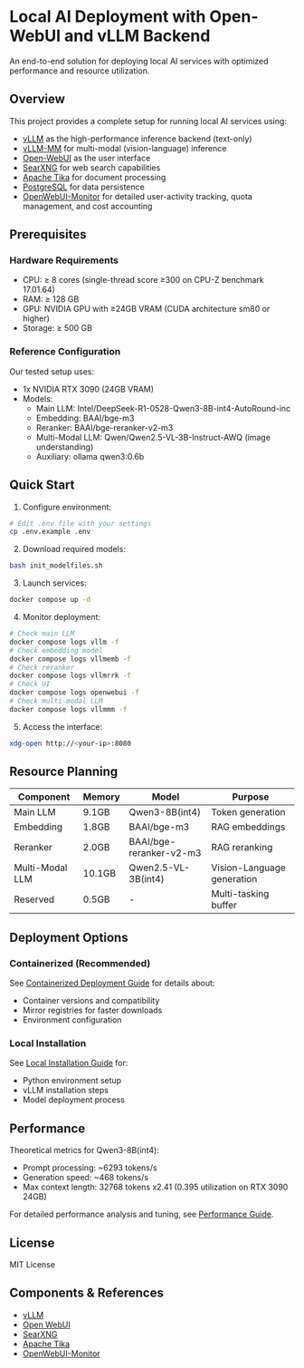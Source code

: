 # Local AI Deployment with Open-WebUI and vLLM Backend

An end-to-end solution for deploying local AI services with optimized performance and resource utilization.

## Overview

This project provides a complete setup for running local AI services using:
- [vLLM](https://docs.vllm.ai/) as the high-performance inference backend (text-only)
- [vLLM-MM](https://docs.vllm.ai/en/latest/multimodal.html) for multi-modal (vision-language) inference
- [Open-WebUI](https://openwebui.com/) as the user interface
- [SearXNG](https://docs.searxng.org/) for web search capabilities 
- [Apache Tika](https://github.com/apache/tika) for document processing
- [PostgreSQL](https://www.postgresql.org/) for data persistence
- [OpenWebUI-Monitor](https://github.com/VariantConst/OpenWebUI-Monitor) for detailed user-activity tracking, quota management, and cost accounting

## Prerequisites

### Hardware Requirements
- CPU: ≥ 8 cores (single-thread score ≥300 on CPU-Z benchmark 17.01.64)
- RAM: ≥ 128 GB
- GPU: NVIDIA GPU with ≥24GB VRAM (CUDA architecture sm80 or higher)
- Storage: ≥ 500 GB

### Reference Configuration
Our tested setup uses:
- 1x NVIDIA RTX 3090 (24GB VRAM)
- Models:
  - Main LLM: Intel/DeepSeek-R1-0528-Qwen3-8B-int4-AutoRound-inc
  - Embedding: BAAI/bge-m3
  - Reranker: BAAI/bge-reranker-v2-m3
  - Multi-Modal LLM: Qwen/Qwen2.5-VL-3B-Instruct-AWQ (image understanding)
  - Auxiliary: ollama qwen3:0.6b

## Quick Start

1. Configure environment:
```bash
# Edit .env file with your settings
cp .env.example .env
```

2. Download required models:
```bash
bash init_modelfiles.sh
```

3. Launch services:
```bash
docker compose up -d
```

4. Monitor deployment:
```bash
# Check main LLM
docker compose logs vllm -f
# Check embedding model
docker compose logs vllmemb -f
# Check reranker
docker compose logs vllmrrk -f
# Check UI
docker compose logs openwebui -f
# Check multi-modal LLM
docker compose logs vllmmm -f
```

5. Access the interface:
```bash
xdg-open http://<your-ip>:8080
```

## Resource Planning

| Component | Memory | Model | Purpose |
|-----------|---------|-------|---------|
| Main LLM | 9.1GB | Qwen3-8B(int4) | Token generation |
| Embedding | 1.8GB | BAAI/bge-m3 | RAG embeddings |
| Reranker | 2.0GB | BAAI/bge-reranker-v2-m3 | RAG reranking |
| Multi-Modal LLM | 10.1GB | Qwen2.5-VL-3B(int4) | Vision-Language generation |
| Reserved | 0.5GB | - | Multi-tasking buffer |

## Deployment Options

### Containerized (Recommended)
See [Containerized Deployment Guide](docs/containerized-deployment.md) for details about:
- Container versions and compatibility  
- Mirror registries for faster downloads
- Environment configuration

### Local Installation 
See [Local Installation Guide](docs/local-installation.md) for:
- Python environment setup
- vLLM installation steps
- Model deployment process

## Performance

Theoretical metrics for Qwen3-8B(int4):
- Prompt processing:  ~6293 tokens/s
- Generation speed:   ~468 tokens/s  
- Max context length: 32768 tokens x2.41 (0.395 utilization on RTX 3090 24GB)

For detailed performance analysis and tuning, see [Performance Guide](docs/performance.md).

## License

MIT License

## Components & References

- [vLLM](https://docs.vllm.ai/)
- [Open WebUI](https://openwebui.com/)
- [SearXNG](https://docs.searxng.org/)
- [Apache Tika](https://github.com/apache/tika)
- [OpenWebUI-Monitor](https://github.com/VariantConst/OpenWebUI-Monitor)